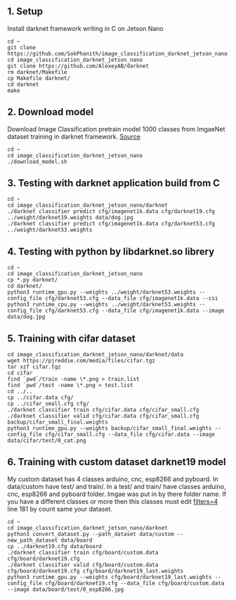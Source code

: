## 1. Setup

Install darknet framework writing in C on Jetson Nano 

    cd ~
    git clone https://github.com/SokPhanith/image_classification_darknet_jetson_nano.git
    cd image_classification_darknet_jetson_nano
    git clone https://github.com/AlexeyAB/darknet
    rm darknet/Makefile
    cp Makefile darknet/
    cd darknet
    make
   
## 2. Download model 

Download Image Classification pretrain model 1000 classes from ImgaeNet dataset training in darknet framework. [Source](https://pjreddie.com/darknet/imagenet/)

    cd ~
    cd image_classification_darknet_jetson_nano
    ./download_model.sh

## 3. Testing with darknet application build from C

    cd ~
    cd image_classification_darknet_jetson_nano/darknet
    ./darknet classifier predict cfg/imagenet1k.data cfg/darknet19.cfg ../weight/darknet19.weights data/dog.jpg
    ./darknet classifier predict cfg/imagenet1k.data cfg/darknet53.cfg ../weight/darknet53.weights

## 4. Testing with python by libdarknet.so librery

    cd ~
    cd image_classification_darknet_jetson_nano
    cp *.py darknet/
    cd darknet/
    python3 runtime_gpu.py --weights ../weight/darknet53.weights --config_file cfg/darknet53.cfg --data_file cfg/imagenet1k.data --csi
    python3 runtime_cpu.py --weights ../weight/darknet53.weights --config_file cfg/darknet53.cfg --data_file cfg/imagenet1k.data --image data/dog.jpg

## 5. Training with cifar dataset
    
    cd image_classification_darknet_jetson_nano/darknet/data
    wget https://pjreddie.com/media/files/cifar.tgz
    tar xzf cifar.tgz
    cd cifar
    find `pwd`/train -name \*.png > train.list
    find `pwd`/test -name \*.png > test.list
    cd ../..
    cp ../cifar.data cfg/
    cp ../cifar_small.cfg cfg/
    ./darknet classifier train cfg/cifar.data cfg/cifar_small.cfg
    ./darknet classifier valid cfg/cifar.data cfg/cifar_small.cfg backup/cifar_small_final.weights
    python3 runtime_gpu.py --weights backup/cifar_small_final.weights --config_file cfg/cifar_small.cfg --data_file cfg/cifar.data --image data/cifar/test/0_cat.png

## 6. Training with custom dataset darknet19 model

My custom dataset has 4 classes arduino, cnc, esp8266 and pyboard. In data/custom have test/ and train/. In a test/ and train/ have classes arduino, cnc, esp8266 and pyboard folder. Imgae was put in by there folder name.
If you have a different classes or more then this classes must edit [filters=4](https://github.com/SokPhanith/image_classification_darknet_jetson_nano/blob/main/darknet19.cfg) line 181 by count same your dataset.
    
    cd ~
    cd image_classification_darknet_jetson_nano/darknet
    python3 convert_dataset.py --path_dataset data/custom --new_path_dataset data/board
    cp ../darknet19.cfg data/board
    ./darknet classifier train cfg/board/custom.data cfg/board/darknet19.cfg
    ./darknet classifier valid cfg/board/custom.data cfg/board/darknet19.cfg cfg/board/darknet19_last.weights
    python3 runtime_gpu.py --weights cfg/board/darknet19_last.weights --config_file cfg/board/darknet19.cfg --data_file cfg/board/custom.data --image data/board/test/0_esp8266.jpg    
 
    
